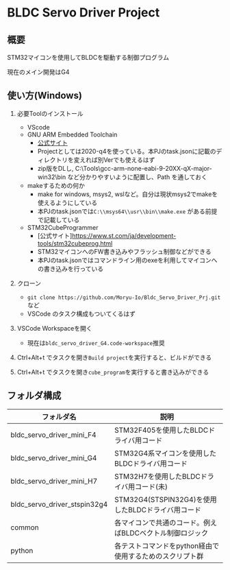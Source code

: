 # BLDC Servo Driver Project

## 概要
STM32マイコンを使用してBLDCを駆動する制御プログラム

現在のメイン開発はG4


## 使い方(Windows)
1. 必要Toolのインストール
    - VScode
    - GNU ARM Embedded Toolchain
        - [公式サイト](https://developer.arm.com/tools-and-software/open-source-software/developer-tools/gnu-toolchain/gnu-rm/downloads)
        - Projectとしては2020-q4を使っている。本PJのtask.jsonに記載のディレクトリを変えれば別Verでも使えるはず
        - zip版をDLし, C:\Tools\gcc-arm-none-eabi-9-20XX-qX-major-win32\bin など分かりやすいように配置し、Path を通しておく
    - makeするための何か
        - make for windows, msys2, wslなど。自分は現状msys2でmakeを使えるようにしている
        - 本PJのtask.jsonでは`C:\\msys64\\usr\\bin\\make.exe` がある前提で記載している
    - STM32CubeProgrammer
        - [公式サイト]https://www.st.com/ja/development-tools/stm32cubeprog.html
        - STM32マイコンへのFW書き込みやフラッシュ制御などができる
        - 本PJのtask.jsonではコマンドライン用のexeを利用してマイコンへの書き込みを行っている

2. クローン
    - `git clone https://github.com/Moryu-Io/Bldc_Servo_Driver_Prj.git`など
    - VSCode のタスク構成もついてくるはず

3. VSCode Workspaceを開く
    - 現在は`bldc_servo_driver_G4.code-workspace`推奨

4. Ctrl+Alt+t でタスクを開き`Build project`を実行すると、ビルドができる

5. Ctrl+Alt+t でタスクを開き`cube_program`を実行すると書き込みができる


## フォルダ構成
| フォルダ名   | 説明                                                                                            |
| ------------ | ----------------------------------------------------------------------------------------------- |
|bldc_servo_driver_mini_F4|STM32F405を使用したBLDCドライバ用コード|
|bldc_servo_driver_mini_G4|STM32G4系マイコンを使用したBLDCドライバ用コード|
|bldc_servo_driver_mini_H7|STM32H7を使用したBLDCドライバ用コード(未)|
|bldc_servo_driver_stspin32g4|STM32G4(STSPIN32G4)を使用したBLDCドライバ用コード|
|common|各マイコンで共通のコード。例えばBLDCベクトル制御ロジック|
|python|各テストコマンドをpython経由で使用するためのスクリプト群|

